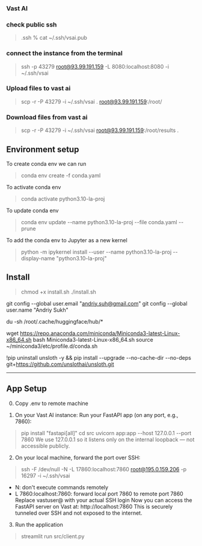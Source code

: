 ### Vast AI
### check public ssh
> .ssh % cat ~/.ssh/vsai.pub

### connect the instance from the terminal

> ssh -p 43279 root@93.99.191.159 -L 8080:localhost:8080 -i ~/.ssh/vsai

### Upload files to vast ai
> scp -r -P 43279 -i ~/.ssh/vsai . root@93.99.191.159:/root/

### Download files from vast ai
> scp -r -P 43279 -i ~/.ssh/vsai root@93.99.191.159:/root/results .


## Environment setup
To create conda env we can run
> conda env create -f conda.yaml

To activate conda env
> conda activate python3.10-la-proj

To update conda env
> conda env update --name python3.10-la-proj --file conda.yaml --prune

To add the conda env to Jupyter as a new kernel
> python -m ipykernel install --user --name python3.10-la-proj --display-name "python3.10-la-proj"

## Install
> chmod +x install.sh
> ./install.sh 

git config --global user.email "andriy.suh@gmail.com"
git config --global user.name "Andriy Sukh"

du -sh /root/.cache/huggingface/hub/*


wget https://repo.anaconda.com/miniconda/Miniconda3-latest-Linux-x86_64.sh
bash Miniconda3-latest-Linux-x86_64.sh
source ~/miniconda3/etc/profile.d/conda.sh


!pip uninstall unsloth -y && pip install --upgrade --no-cache-dir --no-deps git+https://github.com/unslothai/unsloth.git

---------------------

## App Setup
0. Copy .env to remote machine

1. On your Vast AI instance:
Run your FastAPI app (on any port, e.g., 7860):
> pip install "fastapi[all]"
> cd src
> uvicorn app:app --host 127.0.0.1 --port 7860
We use 127.0.0.1 so it listens only on the internal loopback — not accessible publicly.

2. On your local machine, forward the port over SSH:
> ssh -F /dev/null -N -L 17860:localhost:7860 root@195.0.159.206 -p 16297 -i ~/.ssh/vsai
- N: don't execute commands remotely
- L 7860:localhost:7860: forward local port 7860 to remote port 7860
Replace vastuser@<vast-instance-ip> with your actual SSH login
Now you can access the FastAPI server on Vast at:
http://localhost:7860
This is securely tunneled over SSH and not exposed to the internet.

3. Run the application
> streamlit run src/client.py